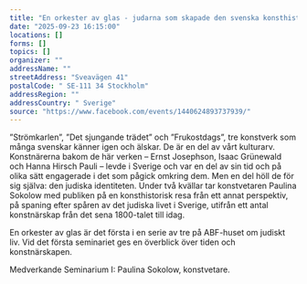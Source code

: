 ```yaml
---
title: "En orkester av glas - judarna som skapade den svenska konsthistorien"
date: "2025-09-23 16:15:00"
locations: []
forms: []
topics: []
organizer: ""
addressName: ""
streetAddress: "Sveavägen 41"
postalCode: " SE-111 34 Stockholm"
addressRegion: ""
addressCountry: " Sverige"
source: "https://www.facebook.com/events/1440624893737939/"
---
```

”Strömkarlen”, ”Det sjungande trädet” och ”Frukostdags”, tre konstverk som många svenskar känner igen och älskar. De är en del av vårt kulturarv. Konstnärerna bakom de här verken – Ernst Josephson, Isaac Grünewald och Hanna Hirsch Pauli – levde i Sverige och var en del av sin tid och på olika sätt engagerade i det som pågick omkring dem. Men en del höll de för sig själva: den judiska identiteten. Under två kvällar tar konstvetaren Paulina Sokolow med publiken på en konsthistorisk resa från ett annat perspektiv, på spaning efter spåren av det judiska livet i Sverige, utifrån ett antal konstnärskap från det sena 1800-talet till idag. 

En orkester av glas är det första i en serie av tre på ABF-huset om judiskt liv. Vid det första seminariet ges en överblick över tiden och konstnärskapen. 

Medverkande Seminarium I:
Paulina Sokolow, konstvetare.